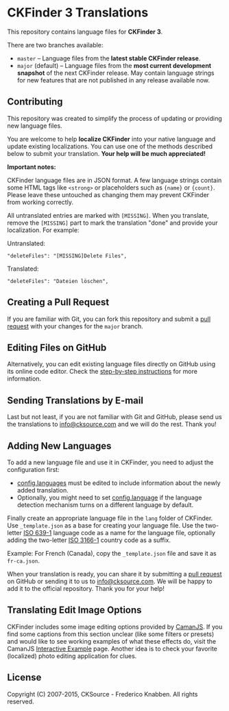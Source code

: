 # CKFinder 3 Translations

This repository contains language files for **CKFinder 3**.

There are two branches available:
* `master` &ndash; Language files from the **latest stable CKFinder release**.
* `major` (default) &ndash; Language files from the **most current development snapshot** of the next CKFinder release. May contain language strings for new features that are not published in any release available now.

## Contributing

This repository was created to simplify the process of updating or providing new language files.

You are welcome to help **localize CKFinder** into your native language and update existing localizations. You can use one of the methods described below to submit your translation. **Your help will be much appreciated!**

**Important notes:**

CKFinder language files are in JSON format. A few language strings contain some HTML tags like `<strong>` or placeholders such as `{name}` or `{count}`. Please leave these untouched as changing them may prevent CKFinder from working correctly.

All untranslated entries are marked with `[MISSING]`. When you translate, remove the `[MISSING]` part to mark the translation "done" and provide your localization. For example:

Untranslated:

	"deleteFiles": "[MISSING]Delete Files",
	
Translated:

	"deleteFiles": "Dateien löschen",
	
## Creating a Pull Request

If you are familiar with Git, you can fork this repository and submit a [pull request](https://github.com/ckfinder/ckfinder-translations/pulls) with your changes for the `major` branch.

## Editing Files on GitHub

Alternatively, you can edit existing language files directly on GitHub using its online code editor. Check the [step-by-step instructions](http://docs.cksource.com/ckfinder3/#!/guide/dev_translations-section-editing-files-on-github) for more information.

## Sending Translations by E-mail

Last but not least, if you are not familiar with Git and GitHub, please send us the translations to [info@cksource.com](info@cksource.com) and we will do the rest. Thank you!

## Adding New Languages

To add a new language file and use it in CKFinder, you need to adjust the configuration first:
  
  * [config.languages](http://docs.cksource.com/ckfinder3/#!/api/CKFinder.Config-cfg-languages) must be edited
    to include information about the newly added translation.
  * Optionally, you might need to set [config.language](http://docs.cksource.com/ckfinder3/#!/api/CKFinder.Config-cfg-language) 
    if the language detection mechanism turns on a different language by default.

Finally create an appropriate language file in the `lang` folder of CKFinder. Use `_template.json` as a base for creating 
your language file. Use the two-letter [ISO 639-1](http://en.wikipedia.org/wiki/List_of_ISO_639-1_codes) language code 
as a name for the language file, optionally adding the two-letter [ISO 3166-1](http://en.wikipedia.org/wiki/ISO_3166-1_alpha-2) 
country code as a suffix.

Example: For French (Canada), copy the `_template.json` file and save it as `fr-ca.json`.

When your translation is ready, you can share it by submitting a [pull request](https://github.com/ckfinder/ckfinder-translations/pulls) on GitHub or sending it to us to [info@cksource.com](info@cksource.com). We will be happy to add it to the official repository. Thank you for your help!

## Translating Edit Image Options

CKFinder includes some image editing options provided by [CamanJS](http://camanjs.com/). If you find some captions from this section unclear (like some filters or presets) and would like to see working examples of what these effects do, visit the CamanJS [Interactive Example](http://camanjs.com/examples/) page. Another idea is to check your favorite (localized) photo editing application for clues.

## License

Copyright (C) 2007-2015, CKSource - Frederico Knabben. All rights reserved.
